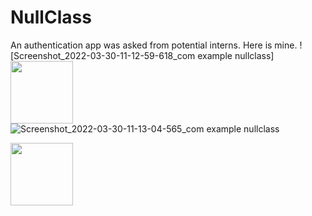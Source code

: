 # NullClass
An authentication app was asked from potential interns. Here is mine.
![Screenshot_2022-03-30-11-12-59-618_com example nullclass]<img src = "https://user-images.githubusercontent.com/80821238/160766116-418da40a-0bdc-47cf-8bae-d171dbae3b86.jpg" width = "100" height = "100">
![Screenshot_2022-03-30-11-13-04-565_com example nullclass](https://user-images.githubusercontent.com/80821238/160766278-f56c8630-fcd0-431d-bdfa-2cfbdfbdf3be.jpg)

<img src="https://your-image-url.type" width="100" height="100">
